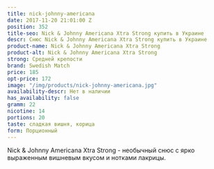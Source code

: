 ```yaml
---
title: nick-johnny-americana
date: 2017-11-20 21:01:00 Z
position: 352
title-seo: Nick & Johnny Americana Xtra Strong купить в Украине
descr: Снюс Nick & Johnny Americana Xtra Strong купить в Украине
product-name: Nick & Johnny Americana Xtra Strong
product-alt: Nick & Johnny Americana Xtra Strong
strong: Средней крепости
brand: Swedish Match
price: 185
opt-price: 172
image: "/img/products/nick-johnny-americana.jpg"
availability-descr: Нет в наличии
has_availability: false
gramm: 22
nicotine: 14
portions: 20
taste: сладкая вишня, корица
form: Порционный
---
```


Nick & Johnny Americana Xtra Strong - необычный снюс с ярко выраженным вишневым вкусом и нотками лакрицы.
